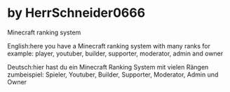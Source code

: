 # by HerrSchneider0666
Minecraft ranking system 

English:here you have a Minecraft ranking system with many ranks for example: player, youtuber, builder, supporter, moderator, admin and owner

Deutsch:hier hast du ein Minecraft Ranking System mit vielen Rängen zumbeispiel: Spieler, Youtuber, Builder, Supporter, Moderator, Admin und Owner
